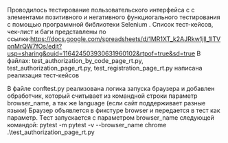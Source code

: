 Проводилось тестирование пользовательского интерфейса c с элементами позитивного и негативного функциогального тестирования c помощью программной библиотеки Selenium . Список тест-кейсов, чек-лист и баги представлены по ссылке:https://docs.google.com/spreadsheets/d/1MR1XT_k2AJRkw1jll_1lTVpnMrQW7fOs/edit?usp=sharing&ouid=116424503930631960102&rtpof=true&sd=true 
В файлах: test_authorization_by_code_page_rt.py, test_authorization_page_rt.py, test_registration_page_rt.py написана реализация тест-кейсов

В файле conftest.py реализована логика запуска браузера и добавлен обработчик, который считывает из командной строки параметр browser_name, а так же language (если сайт поддерживает разные языки) Браузер объявлется в фикстуре browser и передается в тест как параметр. Tест запускается с параметром browser_name следующей командой: pytest -m pytest -v --browser_name chrome .\test_authorization_page_rt.py
